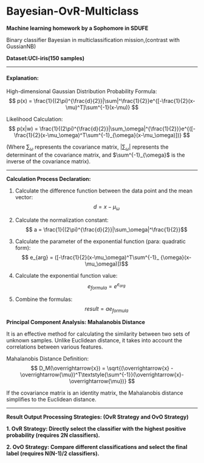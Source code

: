 # Bayesian-OvR-Multiclass

**Machine learning homework by a Sophomore in SDUFE**

Binary classifier Bayesian in multiclassification mission,(contrast with GussianNB)

**Dataset:UCI-iris(150 samples)**
***
#### **Explanation:**

High-dimensional Gaussian Distribution Probability Formula:
$$
p(x) = \frac{1}{(2\pi)^{\frac{d}{2}}|\sum|^\frac{1}{2}}e^{[-\frac{1}{2}(x-\mu)^T]\sum^{-1}(x-\mu)}
$$

Likelihood Calculation:
$$
p(x|w) = \frac{1}{(2\pi)^{\frac{d}{2}}|\sum_\omega|^{\frac{1}{2}}}e^{([-\frac{1}{2}(x-\mu_\omega)^T\sum^{-1}_{\omega}(x-\mu_\omega)])}
$$

(Where $\sum_\omega$ represents the covariance matrix, $|\sum_\omega|$ represents the determinant of the covariance matrix, and $\sum^{-1}_{\omega}$ is the inverse of the covariance matrix).

***
**Calculation Process Declaration:**

1. Calculate the difference function between the data point and the mean vector:
$$ d = x - \mu_\omega$$

2. Calculate the normalization constant:
$$ a = \frac{1}{(2\pi)^{\frac{d}{2}}|\sum_\omega|^\frac{1}{2}}$$

3. Calculate the parameter of the exponential function (para: quadratic form):
$$ e_{arg} = ([-\frac{1}{2}(x-\mu_\omega)^T\sum^{-1}_ {\omega}(x-\mu_\omega)])$$

4. Calculate the exponential function value:
$$e_{formula} = e^{e_{arg}}$$

5. Combine the formulas:
$$result = ae_{formula}$$

**Principal Component Analysis: Mahalanobis Distance**

It is an effective method for calculating the similarity between two sets of unknown samples. Unlike Euclidean distance, it takes into account the correlations between various features.

Mahalanobis Distance Definition:
$$
D_M(\overrightarrow{x}) = \sqrt{(\overrightarrow{x} - \overrightarrow{\mu})^T\textstyle{\sum^{-1}}(\overrightarrow{x}-\overrightarrow{\mu})}
$$

If the covariance matrix is an identity matrix, the Mahalanobis distance simplifies to the Euclidean distance.

***

**Result Output Processing Strategies: (OvR Strategy and OvO Strategy)**

**1. OvR Strategy: Directly select the classifier with the highest positive probability (requires 2N classifiers).**

**2. OvO Strategy: Compare different classifications and select the final label (requires N(N-1)/2 classifiers).**

